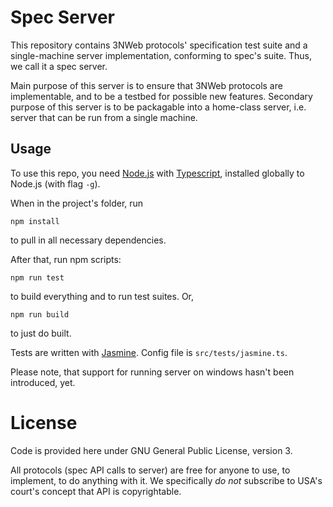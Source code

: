 

# Spec Server

This repository contains 3NWeb protocols' specification test suite and a single-machine server implementation, conforming to spec's suite.
Thus, we call it a spec server.

Main purpose of this server is to ensure that 3NWeb protocols are implementable, and to be a testbed for possible new features.
Secondary purpose of this server is to be packagable into a home-class server, i.e. server that can be run from a single machine.

## Usage

To use this repo, you need [Node.js](https://nodejs.org/) with [Typescript](http://www.typescriptlang.org/), installed globally to Node.js (with flag `-g`).

When in the project's folder, run
```
npm install
```
to pull in all necessary dependencies.

After that, run npm scripts:
```
npm run test
```
to build everything and to run test suites. Or,
```
npm run build
```
to just do built.

Tests are written with [Jasmine](https://jasmine.github.io/).
Config file is `src/tests/jasmine.ts`.

Please note, that support for running server on windows hasn't been introduced, yet.

# License

Code is provided here under GNU General Public License, version 3.

All protocols (spec API calls to server) are free for anyone to use, to implement, to do anything with it.
We specifically *do not* subscribe to USA's court's concept that API is copyrightable.
